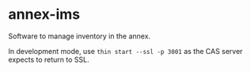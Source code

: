 annex-ims
=========

Software to manage inventory in the annex.

In development mode, use `thin start --ssl -p 3001` as the CAS server expects to return to SSL.
